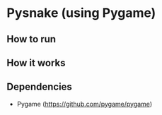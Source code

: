 # Pysnake (using Pygame)

## How to run

## How it works

## Dependencies

- Pygame (https://github.com/pygame/pygame)
